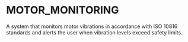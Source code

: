 # MOTOR_MONITORING
A system that monitors motor vibrations in accordance with ISO 10816 standards and alerts the user when vibration levels exceed safety limits.
#
